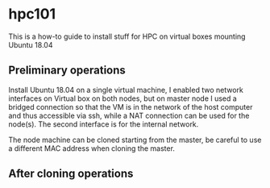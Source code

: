 # hpc101
This is a how-to guide to install stuff for HPC on virtual boxes mounting Ubuntu 18.04

## Preliminary operations
Install Ubuntu 18.04 on a single virtual machine, I enabled two network interfaces on Virtual box on both nodes, but on master node I used a bridged connection so that the VM is in the network of the host computer and thus accessible via ssh, while a NAT connection can be used for the node(s). The second interface is for the internal network.

The node machine can be cloned starting from the master, be careful to use a different MAC address when cloning the master.

## After cloning operations

